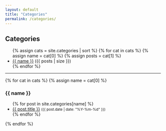 ```yaml
---
layout: default
title: "Categories"
permalink: /categories/
---
```


<h2>Categories</h2>
<ul>
  {% assign cats = site.categories | sort %}
  {% for cat in cats %}
    {% assign name = cat[0] %}
    {% assign posts = cat[1] %}
    <li>
      <a href="/categories/#{{ name | slugify }}">{{ name }}</a> ({{ posts | size }})
    </li>
  {% endfor %}
</ul>

<hr>
{% for cat in cats %}
  {% assign name = cat[0] %}
  <h3 id="{{ name | slugify }}">{{ name }}</h3>
  <ul>
    {% for post in site.categories[name] %}
      <li><a href="{{ post.url }}">{{ post.title }}</a> <small>({{ post.date | date: "%Y-%m-%d" }})</small></li>
    {% endfor %}
  </ul>
{% endfor %}
